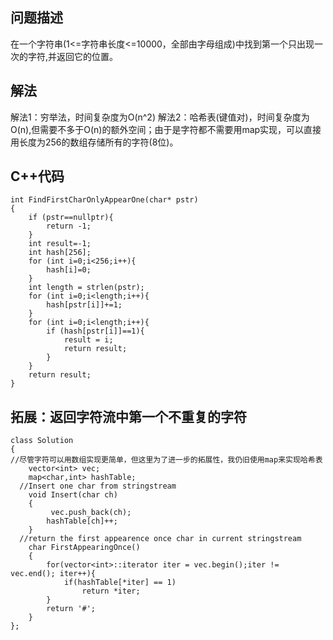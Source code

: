 ## 问题描述
在一个字符串(1<=字符串长度<=10000，全部由字母组成)中找到第一个只出现一次的字符,并返回它的位置。

## 解法
解法1：穷举法，时间复杂度为O(n^2)
解法2：哈希表(键值对)，时间复杂度为O(n),但需要不多于O(n)的额外空间；由于是字符都不需要用map实现，可以直接用长度为256的数组存储所有的字符(8位)。

## C++代码
```
int FindFirstCharOnlyAppearOne(char* pstr)
{
    if (pstr==nullptr){
        return -1;
    }
    int result=-1;
    int hash[256];
    for (int i=0;i<256;i++){
        hash[i]=0;
    }
    int length = strlen(pstr);
    for (int i=0;i<length;i++){
        hash[pstr[i]]+=1;       
    }
    for (int i=0;i<length;i++){
        if (hash[pstr[i]]==1){
            result = i;
            return result;
        }
    }
    return result;
}
```
## 拓展：返回字符流中第一个不重复的字符

```
class Solution
{
//尽管字符可以用数组实现更简单，但这里为了进一步的拓展性，我仍旧使用map来实现哈希表
    vector<int> vec;
    map<char,int> hashTable;
  //Insert one char from stringstream
    void Insert(char ch)
    {
         vec.push_back(ch);
        hashTable[ch]++;
    }
  //return the first appearence once char in current stringstream
    char FirstAppearingOnce()
    {
        for(vector<int>::iterator iter = vec.begin();iter != vec.end(); iter++){
            if(hashTable[*iter] == 1)
                return *iter;
        }
        return '#';
    }
};
```